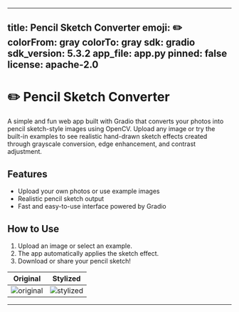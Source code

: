 
---
title: Pencil Sketch Converter
emoji: ✏️
colorFrom: gray
colorTo: gray
sdk: gradio
sdk_version: 5.3.2
app_file: app.py
pinned: false
license: apache-2.0
---

# ✏️ Pencil Sketch Converter

A simple and fun web app built with Gradio that converts your photos into pencil sketch-style images using OpenCV. Upload any image or try the built-in examples to see realistic hand-drawn sketch effects created through grayscale conversion, edge enhancement, and contrast adjustment.

## Features

- Upload your own photos or use example images
- Realistic pencil sketch output
- Fast and easy-to-use interface powered by Gradio

## How to Use

1. Upload an image or select an example.
2. The app automatically applies the sketch effect.
3. Download or share your pencil sketch!


| Original                          | Stylized                          |
|-----------------------------------|-----------------------------------|
| ![original](examples/parrot.jpeg) | ![stylized](examples/sketch.webp) |
---